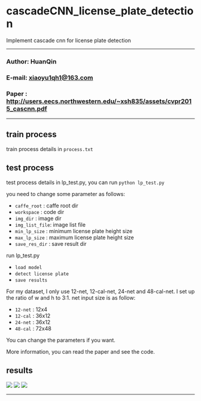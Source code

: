 cascadeCNN_license_plate_detection
======================================
Implement cascade cnn for license plate detection
****
### Author: HuanQin
### E-mail: xiaoyu1qh1@163.com
### Paper : http://users.eecs.northwestern.edu/~xsh835/assets/cvpr2015_cascnn.pdf
****

train process
------
train process details in 
`process.txt`

test process
------
test process details in lp_test.py, you can run 
`python lp_test.py`  
    
you need to change some parameter as follows:  
- `caffe_root` : caffe root dir  
- `workspace`  : code dir  
- `img_dir`    : image dir  
- `img_list_file`: image list file  
- `min_lp_size`  : minimum license plate height size  
- `max_lp_size`  : maximum license plate height size  
- `save_res_dir` : save result dir  

run lp_test.py
- `load model`  
- `detect license plate`  
- `save results` 

For my dataset, I only use 12-net, 12-cal-net, 24-net and 48-cal-net.
I set up the ratio of w and h to 3:1. net input size is as follow:
- `12-net` : 12x4
- `12-cal` : 36x12
- `24-net` : 36x12
- `48-cal` : 72x48

You can change the parameters if you want.

More information, you can read the paper and see the code.

results
------
![][1]
![][2]
![][3]

-------------------------
[1]:/script/00003.jpg
[2]:/script/00004.jpg
[3]:/script/00006.jpg


